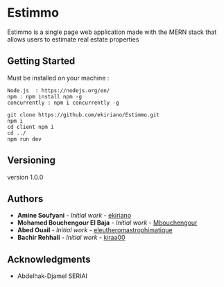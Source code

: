 # Estimmo
Estimmo  is a single page web application made with the MERN stack that allows users to estimate real estate properties

## Getting Started

Must be installed on your machine : 

```
Node.js  : https://nodejs.org/en/
npm : npm install npm -g
concurrently : npm i concurrently -g
```

```
git clone https://github.com/ekiriano/Estimmo.git
npm i 
cd client npm i 
cd ../
npm run dev 
```

## Versioning

version 1.0.0

## Authors

* **Amine Soufyani** - *Initial work* - [ekiriano](https://github.com/ekiriano)
* **Mohamed Bouchengour El Baja** - *Initial work* - [Mbouchengour](https://github.com/Mbouchengour)
* **Abed Ouail** - *Initial work* - [eleutheromastrophimatique](https://github.com/eleutheromastrophimatique)
* **Bachir Rehhali** - *Initial work* - [kiraa00](https://github.com/kiraa00)

## Acknowledgments

* Abdelhak-Djamel SERIAI

